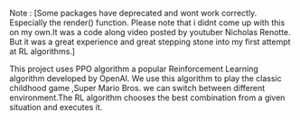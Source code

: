 Note : [Some packages have deprecated and wont work correctly. Especially the render() function.
         Please note that i didnt come up with this on my own.It was a code along video posted by youtuber Nicholas Renotte.
        But it was a great experience and great stepping stone into my first attempt at RL algorithms.]

This project uses PPO algorithm a popular Reinforcement Learning algorithm developed by OpenAI.
We use this algorithm to play the classic childhood game ,Super Mario Bros.
we can switch between different environment.The RL algorithm chooses the best combination from a given situation and executes it.
